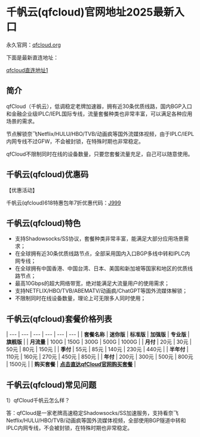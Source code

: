 # 千帆云(qfcloud)官网地址2025最新入口

永久官网：[qfcloud.org](https://www.qfcloud.org/#/register?code=AsQPwQgE)

下面是最新直连地址：

[qfcloud直连地址1](https://aff1.qfsite2.cc/#/register?code=AsQPwQgE)

## 简介

qfCloud（千帆云），低调稳定老牌加速器，拥有近30条优质线路，国内BGP入口和金融企业级IPLC/IEPL国际专线，流量套餐种类也非常丰富，可以满足各种应用场景的需求。

节点解锁奈飞Netflix/HULU/HBO/TVB/动画疯等国外流媒体视频，由于IPLC/IEPL内网专线不过GFW，不会被封锁，在特殊时期也非常稳定。

qfCloud不限制同时在线的设备数量，只要您套餐流量充足，自己可以随意使用。

## 千帆云(qfcloud)优惠码

【优惠活动】

千帆云(qfcloud)618特惠包年7折优惠代码：[J999](https://xuv.cc/out/juzi)


## 千帆云(qfcloud)特色

<ul>
    <li>支持Shadowsocks/SS协议，套餐种类非常丰富，能满足大部分应用场景需求；</li>
    <li>在全球拥有近30条优质线路节点，全部采用国内入口BGP多线中转和IPLC内网专线；</li>
    <li>在全球拥有中国香港、中国台湾、日本、美国和新加坡等国家和地区的优质线路节点；</li>
    <li>最高10Gbps的超大网络带宽，绝对能满足大流量用户的使用需求；</li>
    <li>支持NETFLIX/HBO/TVB/ABEMATV/动画疯/ChatGPT等国外流媒体解锁；</li>
    <li>不限制同时在线设备数量，理论上可无限多人同时使用；</li>
</ul>

## 千帆云(qfcloud)套餐价格列表

| --- | --- | --- | --- | --- | --- |
| **套餐名称** | **迷你版** | **标准版** | **加强版** | **专业版** | **旗舰版** |
| **月流量** | 100G | 150G | 300G | 500G | 1000G |
| **月付** | 20元 | 30元 | 50元 | 80元 | 150元 |
| **季付** | 55元 | 85元 | 140元 | 230元 | 440元 |
| **半年付** | 110元 | 160元 | 270元 | 450元 | 850元 |
| **年付** | 200元 | 300元 | 500元 | 800元 | 1500元 |
| **购买套餐** | **[点击直达qfCloud官网购买套餐](https://aff1.qfsite2.cc/#/register?code=AsQPwQgE)**  |

## 千帆云(qfcloud)常见问题

1）qfCloud千帆云怎么样？

答：qfCloud是一家老牌高速稳定Shadowsocks/SS加速服务，支持看奈飞Netflix/HULU/HBO/TVB/动画疯等国外流媒体视频，全部使用BGP隧道中转和IPLC内网专线，不会被封锁，在特殊时期也非常稳定。
